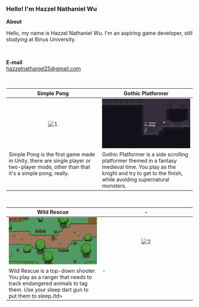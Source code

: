 ### Hello! I'm Hazzel Nathaniel Wu

**About** <br>

Hello, my name is Hazzel Nathaniel Wu. I'm an aspiring game developer, still studying at Binus University.

<br>

**E-mail**<br>
hazzelnathaniel25@gmail.com

<br>

<table width="100%">
  <thead>
    <tr>
      <th width="50%" align="center"><a>Simple Pong</a></th> <!--tittle-->
      <th width="50%" align="center"><a>Gothic Platformer</a></th> <!--tittle-->
    </tr>
  </thead>
  <tbody>
    <tr>
      <td align="center">
        <img src="https://github.com/HazzelNat/HazzelNat/blob/main/Space%20Pong.gif" alt="1" style="width:100%;height:auto;">
      </td>
      <td align="center">
        <img src="https://github.com/HazzelNat/HazzelNat/blob/main/SideScroller.gif" alt="2" style="width:100%;height:auto;">
      </td>
    </tr>
    <tr>
      <td valign="text-top">Simple Pong is the first game made in Unity, there are single player or two-player mode, other than that it's a simple pong, really.</td> <!--desc-->
      <td valign="text-top">Gothic Platformer is a side scrolling platformer themed in a fantasy medieval time. You play as the knight and try to get to the finish, while avoiding supernatural monsters.</td> <!--desc-->
    </tr>
  </tbody>
</table>


<br>


<table width="100%">
  <thead>
    <tr>
      <th width="50%" align="center"><a>Wild Rescue</a></th> <!--tittle 3-->
      <th width="50%" align="center"><a>-</a></th> <!--tittle 4-->
    </tr>
  </thead>
  <tbody>
    <tr>
      <td align="center">
        <img src="https://github.com/HazzelNat/HazzelNat/blob/main/Wild%20Rescue.gif" alt="1" style="width:100%;height:auto;">
      </td>
      <td align="center">
        <img src="" alt="2" style="width:100%;height:auto;">
      </td>
    </tr>
    <tr>
      <td valign="text-top">Wild Rescue is a top-down shooter. You play as a ranger that needs to track endangered animals to tag them. Use your sleep dart gun to put them to sleep./td> <!--desc-->
      <td valign="text-top">-</td> <!--desc-->
    </tr>
  </tbody>
</table>
